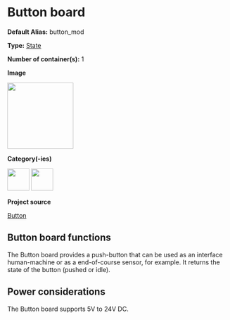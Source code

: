 # Button board

<div className="cust_sheet" markdown="1">
<p className="cust_sheet-title" markdown="1"><strong>Default Alias:</strong> button_mod</p>
<p className="cust_sheet-title" markdown="1"><strong>Type:</strong> <a href="../../software/containers_list/state.md">State</a></p>
<p className="cust_sheet-title" markdown="1"><strong>Number of container(s):</strong> 1</p>
<p className="cust_sheet-title" markdown="1"><strong>Image</strong></p>
<p className="cust_indent" markdown="1"><img height="150" src="/img/button-container.png" alt="" /></p>
<p className="cust_sheet-title" markdown="1"><strong>Category(-ies)</strong></p>
<p className="cust_indent" markdown="1">
<img height="50" src="/img/sticker-interface.png" title="Interface" alt="" />
<img height="50" src="/img/sticker-sensor.png" title="Sensor" alt="" />
</p>
<p className="cust_sheet-title" markdown="1"><strong>Project source </strong></p>
<a className="github-button" data-size="large" aria-label="Star Luos-io/Luos on GitHub" href="https://github.com/Luos-io/Examples/blob/master/Projects/l0/Button" target="_blank">Button</a>
</div>

## Button board functions

The Button board provides a push-button that can be used as an interface human-machine or as a end-of-course sensor, for example. It returns the state of the button (pushed or idle).

## Power considerations

The Button board supports 5V to 24V DC.
